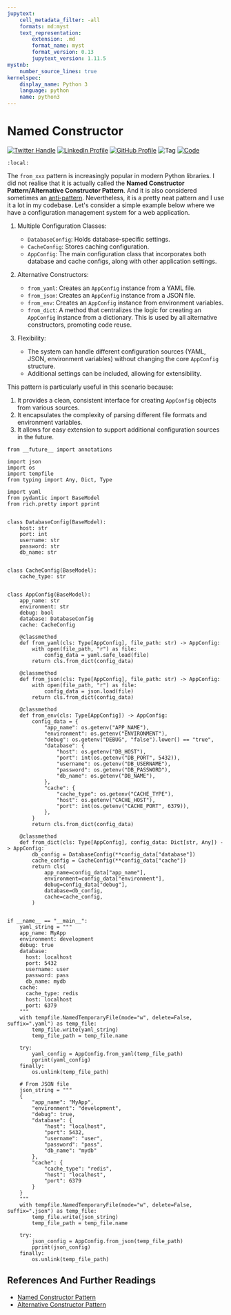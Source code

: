 ```yaml
---
jupytext:
    cell_metadata_filter: -all
    formats: md:myst
    text_representation:
        extension: .md
        format_name: myst
        format_version: 0.13
        jupytext_version: 1.11.5
mystnb:
    number_source_lines: true
kernelspec:
    display_name: Python 3
    language: python
    name: python3
---
```


# Named Constructor

[![Twitter Handle](https://img.shields.io/badge/Twitter-@gaohongnan-blue?style=social&logo=twitter)](https://twitter.com/gaohongnan)
[![LinkedIn Profile](https://img.shields.io/badge/@gaohongnan-blue?style=social&logo=linkedin)](https://linkedin.com/in/gao-hongnan)
[![GitHub Profile](https://img.shields.io/badge/GitHub-gao--hongnan-lightgrey?style=social&logo=github)](https://github.com/gao-hongnan)
![Tag](https://img.shields.io/badge/Tag-Organized_Chaos-orange)
[![Code](https://img.shields.io/badge/View-Code-blue?style=flat-square&logo=github)](https://github.com/gao-hongnan/omniverse/blob/288357646b8e4043d0b0a81c8b6b6c600fbd2efd/omnixamples/software_engineering/design_patterns/named_constructor/from_classmethod.py)

```{contents}
:local:
```

The `from_xxx` pattern is increasingly popular in modern Python libraries. I did
not realise that it is actually called the **Named Constructor
Pattern/Alternative Constructor Pattern**. And it is also considered sometimes
an
[anti-pattern](https://softwareengineering.stackexchange.com/questions/358502/why-named-constructors-are-getting-popular-shouldnt-be-an-antipattern).
Nevertheless, it is a pretty neat pattern and I use it a lot in my codebase.
Let's consider a simple example below where we have a configuration management
system for a web application.

1. Multiple Configuration Classes:

    - `DatabaseConfig`: Holds database-specific settings.
    - `CacheConfig`: Stores caching configuration.
    - `AppConfig`: The main configuration class that incorporates both database
      and cache configs, along with other application settings.

2. Alternative Constructors:

    - `from_yaml`: Creates an `AppConfig` instance from a YAML file.
    - `from_json`: Creates an `AppConfig` instance from a JSON file.
    - `from_env`: Creates an `AppConfig` instance from environment variables.
    - `from_dict`: A method that centralizes the logic for creating an
      `AppConfig` instance from a dictionary. This is used by all alternative
      constructors, promoting code reuse.

3. Flexibility:

    - The system can handle different configuration sources (YAML, JSON,
      environment variables) without changing the core `AppConfig` structure.
    - Additional settings can be included, allowing for extensibility.

This pattern is particularly useful in this scenario because:

1. It provides a clean, consistent interface for creating `AppConfig` objects
   from various sources.
2. It encapsulates the complexity of parsing different file formats and
   environment variables.
3. It allows for easy extension to support additional configuration sources in
   the future.

```{code-cell} ipython3
from __future__ import annotations

import json
import os
import tempfile
from typing import Any, Dict, Type

import yaml
from pydantic import BaseModel
from rich.pretty import pprint


class DatabaseConfig(BaseModel):
    host: str
    port: int
    username: str
    password: str
    db_name: str


class CacheConfig(BaseModel):
    cache_type: str


class AppConfig(BaseModel):
    app_name: str
    environment: str
    debug: bool
    database: DatabaseConfig
    cache: CacheConfig

    @classmethod
    def from_yaml(cls: Type[AppConfig], file_path: str) -> AppConfig:
        with open(file_path, "r") as file:
            config_data = yaml.safe_load(file)
        return cls.from_dict(config_data)

    @classmethod
    def from_json(cls: Type[AppConfig], file_path: str) -> AppConfig:
        with open(file_path, "r") as file:
            config_data = json.load(file)
        return cls.from_dict(config_data)

    @classmethod
    def from_env(cls: Type[AppConfig]) -> AppConfig:
        config_data = {
            "app_name": os.getenv("APP_NAME"),
            "environment": os.getenv("ENVIRONMENT"),
            "debug": os.getenv("DEBUG", "false").lower() == "true",
            "database": {
                "host": os.getenv("DB_HOST"),
                "port": int(os.getenv("DB_PORT", 5432)),
                "username": os.getenv("DB_USERNAME"),
                "password": os.getenv("DB_PASSWORD"),
                "db_name": os.getenv("DB_NAME"),
            },
            "cache": {
                "cache_type": os.getenv("CACHE_TYPE"),
                "host": os.getenv("CACHE_HOST"),
                "port": int(os.getenv("CACHE_PORT", 6379)),
            },
        }
        return cls.from_dict(config_data)

    @classmethod
    def from_dict(cls: Type[AppConfig], config_data: Dict[str, Any]) -> AppConfig:
        db_config = DatabaseConfig(**config_data["database"])
        cache_config = CacheConfig(**config_data["cache"])
        return cls(
            app_name=config_data["app_name"],
            environment=config_data["environment"],
            debug=config_data["debug"],
            database=db_config,
            cache=cache_config,
        )


if __name__ == "__main__":
    yaml_string = """
    app_name: MyApp
    environment: development
    debug: true
    database:
      host: localhost
      port: 5432
      username: user
      password: pass
      db_name: mydb
    cache:
      cache_type: redis
      host: localhost
      port: 6379
    """
    with tempfile.NamedTemporaryFile(mode="w", delete=False, suffix=".yaml") as temp_file:
        temp_file.write(yaml_string)
        temp_file_path = temp_file.name

    try:
        yaml_config = AppConfig.from_yaml(temp_file_path)
        pprint(yaml_config)
    finally:
        os.unlink(temp_file_path)

    # From JSON file
    json_string = """
    {
        "app_name": "MyApp",
        "environment": "development",
        "debug": true,
        "database": {
            "host": "localhost",
            "port": 5432,
            "username": "user",
            "password": "pass",
            "db_name": "mydb"
        },
        "cache": {
            "cache_type": "redis",
            "host": "localhost",
            "port": 6379
        }
    }
    """
    with tempfile.NamedTemporaryFile(mode="w", delete=False, suffix=".json") as temp_file:
        temp_file.write(json_string)
        temp_file_path = temp_file.name

    try:
        json_config = AppConfig.from_json(temp_file_path)
        pprint(json_config)
    finally:
        os.unlink(temp_file_path)
```

## References And Further Readings

-   [Named Constructor Pattern](https://softwareengineering.stackexchange.com/questions/358502/why-named-constructors-are-getting-popular-shouldnt-be-an-antipattern)
-   [Alternative Constructor Pattern](https://stackoverflow.com/questions/73569542/how-class-methods-can-be-alternative-constructors-as-they-just-return-us-objects)
